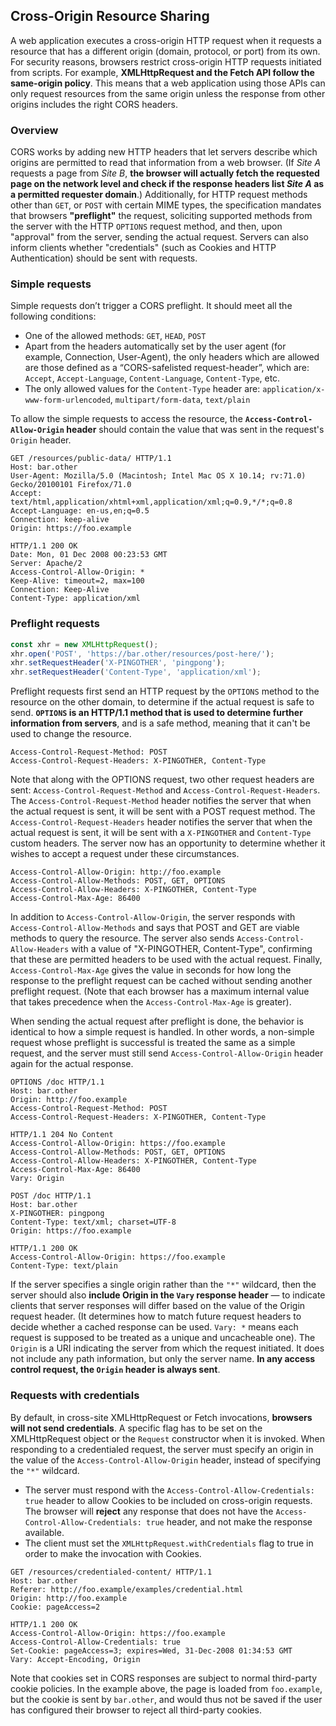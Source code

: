 ## Cross-Origin Resource Sharing
A web application executes a cross-origin HTTP request when it requests a resource that has a different origin (domain, protocol, or port) from its own. For security reasons, browsers restrict cross-origin HTTP requests initiated from scripts. For example, **XMLHttpRequest and the Fetch API follow the same-origin policy**. This means that a web application using those APIs can only request resources from the same origin unless the response from other origins includes the right CORS headers.

### Overview
CORS works by adding new HTTP headers that let servers describe which origins are permitted to read that information from a web browser. (If *Site A* requests a page from *Site B*, **the browser will actually fetch the requested page on the network level and check if the response headers list *Site A* as a permitted requester domain**.) Additionally, for HTTP request methods other than `GET`, or `POST` with certain MIME types, the specification mandates that browsers **"preflight"** the request, soliciting supported methods from the server with the HTTP `OPTIONS` request method, and then, upon "approval" from the server, sending the actual request. Servers can also inform clients whether "credentials" (such as Cookies and HTTP Authentication) should be sent with requests.

### Simple requests
Simple requests don’t trigger a CORS preflight. It should meet all the following conditions:
- One of the allowed methods: `GET`, `HEAD`, `POST`
- Apart from the headers automatically set by the user agent (for example, Connection, User-Agent), the only headers which are allowed are those defined as a “CORS-safelisted request-header”, which are: `Accept`, `Accept-Language`, `Content-Language`, `Content-Type`, etc.
- The only allowed values for the `Content-Type` header are: `application/x-www-form-urlencoded`, `multipart/form-data`, `text/plain`

To allow the simple requests to access the resource, the **`Access-Control-Allow-Origin` header** should contain the value that was sent in the request's `Origin` header.

```
GET /resources/public-data/ HTTP/1.1
Host: bar.other
User-Agent: Mozilla/5.0 (Macintosh; Intel Mac OS X 10.14; rv:71.0) Gecko/20100101 Firefox/71.0
Accept: text/html,application/xhtml+xml,application/xml;q=0.9,*/*;q=0.8
Accept-Language: en-us,en;q=0.5
Connection: keep-alive
Origin: https://foo.example

HTTP/1.1 200 OK
Date: Mon, 01 Dec 2008 00:23:53 GMT
Server: Apache/2
Access-Control-Allow-Origin: *
Keep-Alive: timeout=2, max=100
Connection: Keep-Alive
Content-Type: application/xml
```

### Preflight requests
```javascript
const xhr = new XMLHttpRequest();
xhr.open('POST', 'https://bar.other/resources/post-here/');
xhr.setRequestHeader('X-PINGOTHER', 'pingpong');
xhr.setRequestHeader('Content-Type', 'application/xml');
```

Preflight requests first send an HTTP request by the `OPTIONS` method to the resource on the other domain, to determine if the actual request is safe to send. **`OPTIONS` is an HTTP/1.1 method that is used to determine further information from servers**, and is a safe method, meaning that it can't be used to change the resource. 

```
Access-Control-Request-Method: POST
Access-Control-Request-Headers: X-PINGOTHER, Content-Type
```

Note that along with the OPTIONS request, two other request headers are sent: `Access-Control-Request-Method` and `Access-Control-Request-Headers`. The `Access-Control-Request-Method` header notifies the server that when the actual request is sent, it will be sent with a POST request method. The `Access-Control-Request-Headers` header notifies the server that when the actual request is sent, it will be sent with a `X-PINGOTHER` and `Content-Type` custom headers. The server now has an opportunity to determine whether it wishes to accept a request under these circumstances.

```
Access-Control-Allow-Origin: http://foo.example
Access-Control-Allow-Methods: POST, GET, OPTIONS
Access-Control-Allow-Headers: X-PINGOTHER, Content-Type
Access-Control-Max-Age: 86400
```

In addition to `Access-Control-Allow-Origin`, the server responds with `Access-Control-Allow-Methods` and says that POST and GET are viable methods to query the resource. The server also sends `Access-Control-Allow-Headers` with a value of "X-PINGOTHER, Content-Type", confirming that these are permitted headers to be used with the actual request. Finally, `Access-Control-Max-Age` gives the value in seconds for how long the response to the preflight request can be cached without sending another preflight request. (Note that each browser has a maximum internal value that takes precedence when the `Access-Control-Max-Age` is greater).

When sending the actual request after preflight is done, the behavior is identical to how a simple request is handled. In other words, a non-simple request whose preflight is successful is treated the same as a simple request, and the server must still send `Access-Control-Allow-Origin` header again for the actual response.

```
OPTIONS /doc HTTP/1.1
Host: bar.other
Origin: http://foo.example
Access-Control-Request-Method: POST
Access-Control-Request-Headers: X-PINGOTHER, Content-Type

HTTP/1.1 204 No Content
Access-Control-Allow-Origin: https://foo.example
Access-Control-Allow-Methods: POST, GET, OPTIONS
Access-Control-Allow-Headers: X-PINGOTHER, Content-Type
Access-Control-Max-Age: 86400
Vary: Origin

POST /doc HTTP/1.1
Host: bar.other
X-PINGOTHER: pingpong
Content-Type: text/xml; charset=UTF-8
Origin: https://foo.example

HTTP/1.1 200 OK
Access-Control-Allow-Origin: https://foo.example
Content-Type: text/plain
```

If the server specifies a single origin rather than the `"*"` wildcard, then the server should also **include Origin in the `Vary` response header** — to indicate clients that server responses will differ based on the value of the Origin request header. (It determines how to match future request headers to decide whether a cached response can be used. `Vary: *` means each request is supposed to be treated as a unique and uncacheable one). The `Origin` is a URI indicating the server from which the request initiated. It does not include any path information, but only the server name. **In any access control request, the `Origin` header is always sent**.

### Requests with credentials
By default, in cross-site XMLHttpRequest or Fetch invocations, **browsers will not send credentials**. A specific flag has to be set on the XMLHttpRequest object or the `Request` constructor when it is invoked. When responding to a credentialed request, the server must specify an origin in the value of the `Access-Control-Allow-Origin` header, instead of specifying the `"*"` wildcard. 

- The server must respond with the `Access-Control-Allow-Credentials: true` header to allow Cookies to be included on cross-origin requests. The browser will **reject** any response that does not have the `Access-Control-Allow-Credentials: true` header, and not make the response available.
- The client must set the `XMLHttpRequest.withCredentials` flag to true in order to make the invocation with Cookies.

```
GET /resources/credentialed-content/ HTTP/1.1
Host: bar.other
Referer: http://foo.example/examples/credential.html
Origin: http://foo.example
Cookie: pageAccess=2

HTTP/1.1 200 OK
Access-Control-Allow-Origin: https://foo.example
Access-Control-Allow-Credentials: true
Set-Cookie: pageAccess=3; expires=Wed, 31-Dec-2008 01:34:53 GMT
Vary: Accept-Encoding, Origin
```

Note that cookies set in CORS responses are subject to normal third-party cookie policies. In the example above, the page is loaded from `foo.example`, but the cookie is sent by `bar.other`, and would thus not be saved if the user has configured their browser to reject all third-party cookies.
